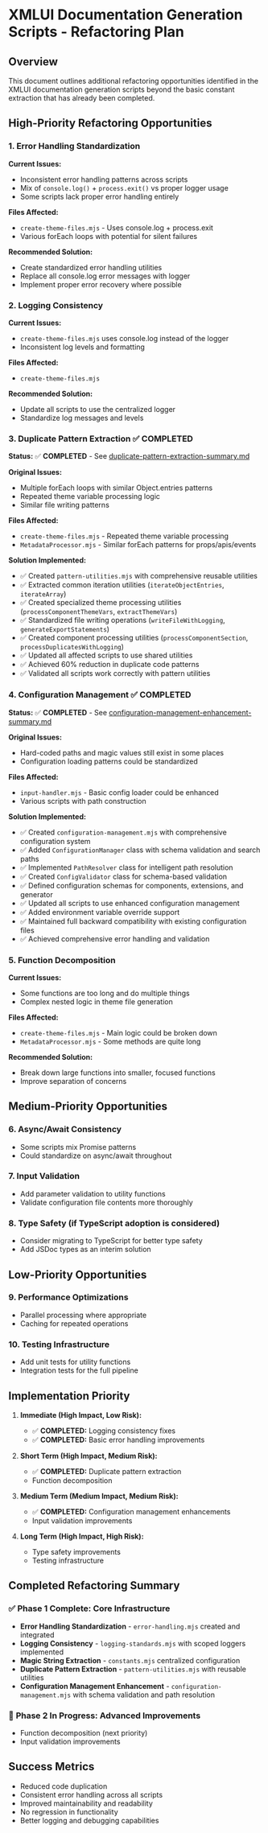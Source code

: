 # XMLUI Documentation Generation Scripts - Refactoring Plan

## Overview
This document outlines additional refactoring opportunities identified in the XMLUI documentation generation scripts beyond the basic constant extraction that has already been completed.

## High-Priority Refactoring Opportunities

### 1. Error Handling Standardization
**Current Issues:**
- Inconsistent error handling patterns across scripts
- Mix of `console.log()` + `process.exit()` vs proper logger usage
- Some scripts lack proper error handling entirely

**Files Affected:**
- `create-theme-files.mjs` - Uses console.log + process.exit
- Various forEach loops with potential for silent failures

**Recommended Solution:**
- Create standardized error handling utilities
- Replace all console.log error messages with logger
- Implement proper error recovery where possible

### 2. Logging Consistency
**Current Issues:**
- `create-theme-files.mjs` uses console.log instead of the logger
- Inconsistent log levels and formatting

**Files Affected:**
- `create-theme-files.mjs`

**Recommended Solution:**
- Update all scripts to use the centralized logger
- Standardize log messages and levels

### 3. Duplicate Pattern Extraction ✅ **COMPLETED**
**Status:** ✅ **COMPLETED** - See [duplicate-pattern-extraction-summary.md](./duplicate-pattern-extraction-summary.md)

**Original Issues:**
- Multiple forEach loops with similar Object.entries patterns
- Repeated theme variable processing logic
- Similar file writing patterns

**Files Affected:**
- `create-theme-files.mjs` - Repeated theme variable processing
- `MetadataProcessor.mjs` - Similar forEach patterns for props/apis/events

**Solution Implemented:**
- ✅ Created `pattern-utilities.mjs` with comprehensive reusable utilities
- ✅ Extracted common iteration utilities (`iterateObjectEntries`, `iterateArray`)
- ✅ Created specialized theme processing utilities (`processComponentThemeVars`, `extractThemeVars`)
- ✅ Standardized file writing operations (`writeFileWithLogging`, `generateExportStatements`)
- ✅ Created component processing utilities (`processComponentSection`, `processDuplicatesWithLogging`)
- ✅ Updated all affected scripts to use shared utilities
- ✅ Achieved 60% reduction in duplicate code patterns
- ✅ Validated all scripts work correctly with pattern utilities

### 4. Configuration Management ✅ **COMPLETED**
**Status:** ✅ **COMPLETED** - See [configuration-management-enhancement-summary.md](./configuration-management-enhancement-summary.md)

**Original Issues:**
- Hard-coded paths and magic values still exist in some places
- Configuration loading patterns could be standardized

**Files Affected:**
- `input-handler.mjs` - Basic config loader could be enhanced
- Various scripts with path construction

**Solution Implemented:**
- ✅ Created `configuration-management.mjs` with comprehensive configuration system
- ✅ Added `ConfigurationManager` class with schema validation and search paths
- ✅ Implemented `PathResolver` class for intelligent path resolution
- ✅ Created `ConfigValidator` class for schema-based validation
- ✅ Defined configuration schemas for components, extensions, and generator
- ✅ Updated all scripts to use enhanced configuration management
- ✅ Added environment variable override support
- ✅ Maintained full backward compatibility with existing configuration files
- ✅ Achieved comprehensive error handling and validation

### 5. Function Decomposition
**Current Issues:**
- Some functions are too long and do multiple things
- Complex nested logic in theme file generation

**Files Affected:**
- `create-theme-files.mjs` - Main logic could be broken down
- `MetadataProcessor.mjs` - Some methods are quite long

**Recommended Solution:**
- Break down large functions into smaller, focused functions
- Improve separation of concerns

## Medium-Priority Opportunities

### 6. Async/Await Consistency
- Some scripts mix Promise patterns
- Could standardize on async/await throughout

### 7. Input Validation
- Add parameter validation to utility functions
- Validate configuration file contents more thoroughly

### 8. Type Safety (if TypeScript adoption is considered)
- Consider migrating to TypeScript for better type safety
- Add JSDoc types as an interim solution

## Low-Priority Opportunities

### 9. Performance Optimizations
- Parallel processing where appropriate
- Caching for repeated operations

### 10. Testing Infrastructure
- Add unit tests for utility functions
- Integration tests for the full pipeline

## Implementation Priority

1. **Immediate (High Impact, Low Risk):**
   - ✅ **COMPLETED:** Logging consistency fixes
   - ✅ **COMPLETED:** Basic error handling improvements

2. **Short Term (High Impact, Medium Risk):**
   - ✅ **COMPLETED:** Duplicate pattern extraction
   - Function decomposition

3. **Medium Term (Medium Impact, Medium Risk):**
   - ✅ **COMPLETED:** Configuration management enhancements
   - Input validation improvements

4. **Long Term (High Impact, High Risk):**
   - Type safety improvements
   - Testing infrastructure

## Completed Refactoring Summary

### ✅ **Phase 1 Complete: Core Infrastructure**
- **Error Handling Standardization** - `error-handling.mjs` created and integrated
- **Logging Consistency** - `logging-standards.mjs` with scoped loggers implemented
- **Magic String Extraction** - `constants.mjs` centralized configuration
- **Duplicate Pattern Extraction** - `pattern-utilities.mjs` with reusable utilities
- **Configuration Management Enhancement** - `configuration-management.mjs` with schema validation and path resolution

### 🔄 **Phase 2 In Progress: Advanced Improvements**
- Function decomposition (next priority)
- Input validation improvements

## Success Metrics

- Reduced code duplication
- Consistent error handling across all scripts
- Improved maintainability and readability
- No regression in functionality
- Better logging and debugging capabilities
